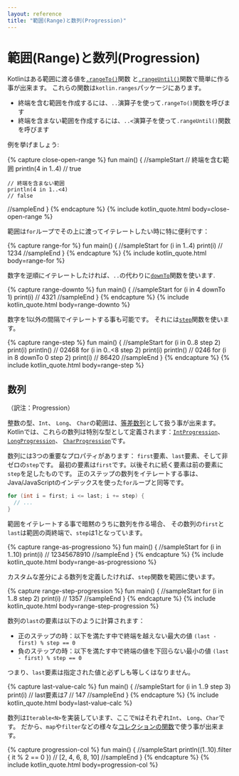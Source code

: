 ```yaml
---
layout: reference
title: "範囲(Range)と数列(Progression)"
---
```

# 範囲(Range)と数列(Progression)

Kotlinはある範囲に渡る値を[`.rangeTo()`](https://kotlinlang.org/api/latest/jvm/stdlib/kotlin.ranges/range-to.html)関数
と[`.rangeUntil()`](https://kotlinlang.org/api/latest/jvm/stdlib/kotlin.ranges/range-until.html)関数で簡単に作る事が出来ます。
これらの関数は`kotlin.ranges`パッケージにあります。

* 終端を含む範囲を作成するには、`..`演算子を使って`.rangeTo()`関数を呼びます
* 終端を含まない範囲を作成するには、`..<`演算子を使って`.rangeUntil()`関数を呼びます

例を挙げましょう:

{% capture close-open-range %}
fun main() {
//sampleStart
    // 終端を含む範囲
    println(4 in 1..4)
    // true
    
    // 終端を含まない範囲
    println(4 in 1..<4)
    // false
//sampleEnd
}
{% endcapture %}
{% include kotlin_quote.html body=close-open-range %}

範囲は`for`ループでその上に渡ってイテレートしたい時に特に便利です：

{% capture range-for %}
fun main() {
//sampleStart
    for (i in 1..4) print(i)
    // 1234
//sampleEnd
}
{% endcapture %}
{% include kotlin_quote.html body=range-for %}

数字を逆順にイテレートしたければ、`..`の代わりに[`downTo`](https://kotlinlang.org/api/latest/jvm/stdlib/kotlin.ranges/down-to.html)関数を使います.


{% capture range-downto %}
fun main() {
//sampleStart
    for (i in 4 downTo 1) print(i)
    // 4321
//sampleEnd
}
{% endcapture %}
{% include kotlin_quote.html body=range-downto %}

数字を1以外の間隔でイテレートする事も可能です。
それには[`step`](https://kotlinlang.org/api/latest/jvm/stdlib/kotlin.ranges/step.html)関数を使います。


{% capture range-step %}
fun main() {
//sampleStart
    for (i in 0..8 step 2) print(i)
    println()
    // 02468
    for (i in 0..<8 step 2) print(i)
    println()
    // 0246
    for (i in 8 downTo 0 step 2) print(i)
    // 86420
//sampleEnd
}
{% endcapture %}
{% include kotlin_quote.html body=range-step %}

## 数列

（訳注：Progression）

整数の型、`Int`、 `Long`、 `Char`の範囲は、[等差数列](https://en.wikipedia.org/wiki/Arithmetic_progression)として扱う事が出来ます。
Kotlinでは、これらの数列は特別な型として定義されます：[`IntProgression`](https://kotlinlang.org/api/latest/jvm/stdlib/kotlin.ranges/-int-progression/index.html)、
[`LongProgression`](https://kotlinlang.org/api/latest/jvm/stdlib/kotlin.ranges/-long-progression/index.html)、
[`CharProgression`](https://kotlinlang.org/api/latest/jvm/stdlib/kotlin.ranges/-char-progression/index.html)です。

数列には3つの重要なプロパティがあります：
`first`要素、`last`要素、そして非ゼロの`step`です。
最初の要素は`first`です。以後それに続く要素は前の要素に`step`を足したものです。
正のステップの数列をイテレートする事は、Java/JavaScriptのインデックスを使った`for`ループと同等です。

```java
for (int i = first; i <= last; i += step) {
  // ...
}
```

範囲をイテレートする事で暗黙のうちに数列を作る場合、
その数列の`first`と`last`は範囲の両終端で、`step`は1となっています。

{% capture range-as-progressiono %}
fun main() {
//sampleStart
    for (i in 1..10) print(i)
    // 12345678910
//sampleEnd
}
{% endcapture %}
{% include kotlin_quote.html body=range-as-progressiono %}

カスタムな差分による数列を定義したければ、`step`関数を範囲に使います。

{% capture range-step-progression %}
fun main() {
//sampleStart
    for (i in 1..8 step 2) print(i)
    // 1357
//sampleEnd
}
{% endcapture %}
{% include kotlin_quote.html body=range-step-progression %}

数列の`last`の要素は以下のように計算されます：
* 正のステップの時：以下を満たす中で終端を越えない最大の値 `(last - first) % step == 0`
* 負のステップの時：以下を満たす中で終端の値を下回らない最小の値 `(last - first) % step == 0`

つまり、`last`要素は指定された値と必ずしも等しくはなりません。

{% capture last-value-calc %}
fun main() {
//sampleStart
    for (i in 1..9 step 3) print(i) // last要素は7
    // 147
//sampleEnd
}
{% endcapture %}
{% include kotlin_quote.html body=last-value-calc %}

数列は`Iterable<N>`を実装しています、ここで`N`はそれぞれ`Int`、 `Long`、`Char`です。
だから、`map`や`filter`などの様々な[コレクションの関数](collection-operations.md)で使う事が出来ます。


{% capture progression-col %}
fun main() {
//sampleStart
    println((1..10).filter { it % 2 == 0 })
    // [2, 4, 6, 8, 10]
//sampleEnd
}
{% endcapture %}
{% include kotlin_quote.html body=progression-col %}

